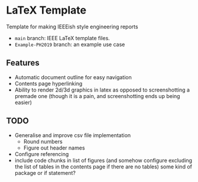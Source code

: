 # LaTeX Template
Template for making IEEEish style engineering reports
- `main` branch: IEEE LaTeX template files.
- `Example-PH2019` branch: an example use case

## Features
- Automatic document outline for easy navigation
- Contents page hyperlinking
- Ability to render 2d/3d graphics in latex as opposed to screenshotting a premade one (though it is a pain, and screenshotting ends up being easier)

## TODO
- Generalise and improve csv file implementation
    - Round numbers
    - Figure out header names
- Configure referencing
- include code chunks in list of figures (and somehow configure excluding the list of tables in the contents page if there are no tables) some kind of package or if statement?





